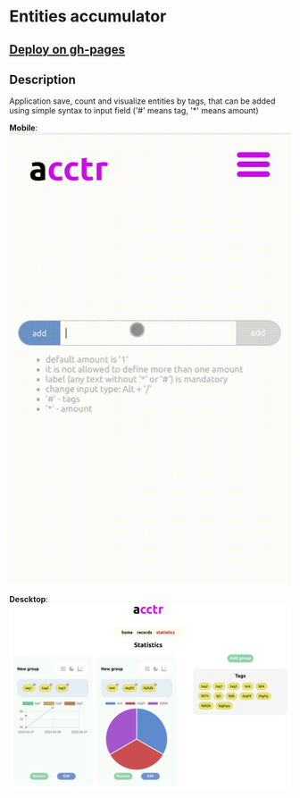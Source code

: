 # Entities accumulator
## [Deploy on gh-pages](https://emp74ark.github.io/acctr/)
## Description
Application save, count and visualize entities by tags, that can be added using simple syntax to input field ('#' means tag, '*' means amount)

**Mobile**:
![screeRecord](./src/assets/images/screenRecord.gif)

**Descktop**:
![screenDesktop](./src/assets/images/screenDesktop.png)
